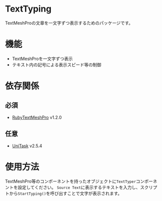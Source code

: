 # TextTyping

TextMeshProの文章を一文字ずつ表示するためのパッケージです。


# 機能

* TextMeshProを一文字ずつ表示
* テキスト内の記号による表示スピード等の制御


# 依存関係

## 必須
* [RubyTextMeshPro](https://github.com/jp-netsis/RubyTextMeshPro) v1.2.0

## 任意
* [UniTask](https://github.com/Cysharp/UniTask) v2.5.4


# 使用方法
TextMeshPro等のコンポーネントを持ったオブジェクトに`TextTyper`コンポーネントを設定してください。
`Source Text`に表示するテキストを入力し、スクリプトから`StartTyping()`を呼び出すことで文字が表示されます。
